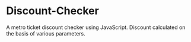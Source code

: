 # Discount-Checker
A metro ticket discount checker using JavaScript. Discount calculated on the basis of various parameters.

